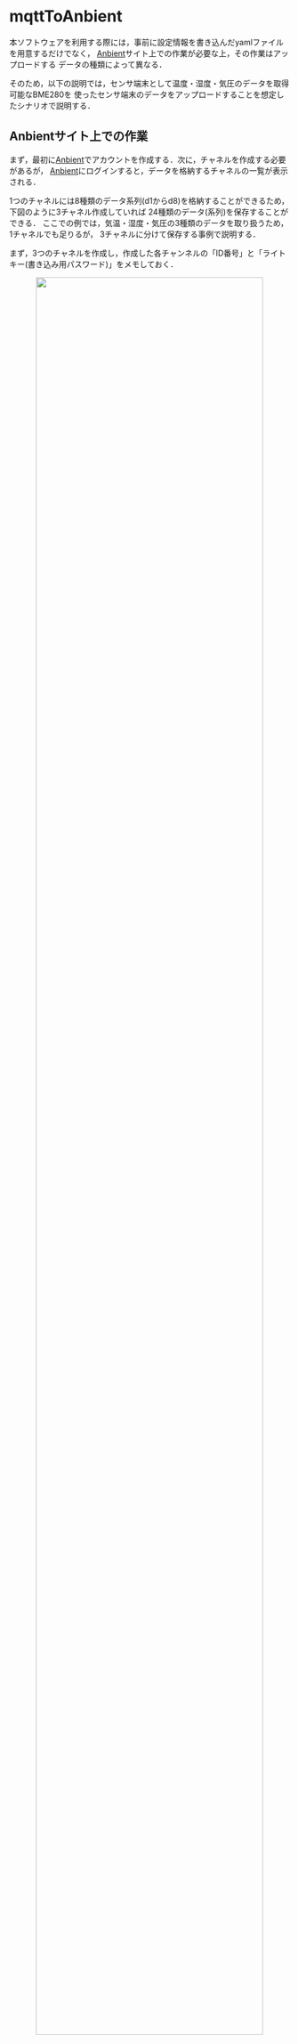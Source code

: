 # mqttToAnbient


本ソフトウェアを利用する際には，事前に設定情報を書き込んだyamlファイルを用意するだけでなく，
[Anbient](https://ambidata.io/)サイト上での作業が必要な上，その作業はアップロードする
データの種類によって異なる．

そのため，以下の説明では，センサ端末として温度・湿度・気圧のデータを取得可能なBME280を
使ったセンサ端末のデータをアップロードすることを想定したシナリオで説明する．

## Anbientサイト上での作業

まず，最初に[Anbient](https://ambidata.io/)でアカウントを作成する．次に，チャネルを作成する必要があるが，
[Anbient](https://ambidata.io/)にログインすると，データを格納するチャネルの一覧が表示される．

1つのチャネルには8種類のデータ系列(d1からd8)を格納することができるため，下図のように3チャネル作成していれば
24種類のデータ(系列)を保存することができる．
ここでの例では，気温・湿度・気圧の3種類のデータを取り扱うため，1チャネルでも足りるが，
3チャネルに分けて保存する事例で説明する．

まず，3つのチャネルを作成し，作成した各チャンネルの「ID番号」と「ライトキー(書き込み用パスワード)」をメモしておく．

<div style="text-align: center;">
<img src="images/mqttToAnbient_AnbientConfig.png" width="90%">
</div>


## 設定ファイルの作成

下は実際の設定ファイルの例である．

```
mqtt:
  address: 1.2.3.4 # MQTTブローカアドレス
  port: 1883 # MQTTブローカポート番号
  topic: arduino/# # MQTTトピック
  auth: False # True 認証する, False 認証しない
  user:  # MQTT認証ユーザ名
  pass:  # MQTT認証パスフレーズ
  timeout: 60
anbient:
  interval: 10
  time_stamp: 0 # 0 - クラウドMQTT転送時刻 , 1 - センサ端末観測時刻
mapping:
 - { channel: 12345, key: aaaaaaaaaaaaaaaa, label: [d1], topic: arduino/NanoESP32, sensorID: 1, sensorType: AMBIENT_TEMPERATURE }
 - { channel: 67890, key: bbbbbbbbbbbbbbbb, label: [d2], topic: arduino/NanoESP32, sensorID: 2, sensorType: RELATIVE_HUMIDITY }
 - { channel: 98765, key: cccccccccccccccc, label: [d3], topic: arduino/NanoESP32, sensorID: -1, sensorType: PRESSURE }
```

### ``mqtt``関連設定
この部分は，センサデータを保持しているはずのMQTTブローカが動作しているサーバやMQTTブローカソフトウェア関連の情報を入力する．
MQTTブローカを自分で運用していない場合は，管理者に問い合わせていただきたい．

なお，``timeout``はMQTTブローカが動作していない場合やネットワークが不通の場合にタイムアウトとみなす時間(秒)を指定する．


### ``anbient``サイト関連設定

- ``interval`` : このプログラムがMQTTブローカから取得したデータを[Anbient](https://ambidata.io/)に送信する間隔
- ``time_stamp`` : ``0``の場合は，送信時間がデータのタイムスタンプとして利用され，``0``以外の場合はセンサ端末が実際に測定した時刻が利用される．センサ端末の観測時間を利用する場合は，センサ端末のRTCの時刻を正しく保持する必要があるため，精度の高いRTCの利用や周期的な時刻合わせ，バッテリバックアップ等が必要になる．

### ``mapping`` (センサデータとチャネルの対応関係定義)

この例は，温度・湿度・気圧の3種類を別々のチャネルに保存する事例となっている．

まず，``channel``の番号と``key``の文字列は[Anbient](https://ambidata.io/)でチャネルを作成した際にメモしたものを書き込む．
下の例は，気温をチャンネルID「12345」のラベル「d1」に，湿度をチャンネル「67890」の「d2」，気圧をチャンネル「」の「d3」に書き込む設定になっている．
```
 - { channel: 12345, key: aaaaaaaaaaaaaaaa, label: [d1], topic: arduino/NanoESP32, sensorID: 1, sensorType: AMBIENT_TEMPERATURE }
 - { channel: 67890, key: bbbbbbbbbbbbbbbb, label: [d2], topic: arduino/NanoESP32, sensorID: 2, sensorType: RELATIVE_HUMIDITY }
 - { channel: 98765, key: cccccccccccccccc, label: [d3], topic: arduino/NanoESP32, sensorID: -1, sensorType: PRESSURE }
```

``topic``，``sensorID``と``sensorType``は必要なセンサデータに対応するMQTTトピックと
センサデータ内に格納されているセンサのIDおよび，センサの種類の情報を指定する．
この際，``topic``にパターンマッチ(``#``)は使えないため，完全に同一の文字列で指定する必要がある．

また，``sensorID``に``-1``を指定した場合は，MQTTでデータを取得した際に，``sensorID``を無視して
データのフィルタリングを行う．

最後に，``sensorType``は以下の表のいずれかの文字列を用いる．

|文字列|センサの種類|データ数|
|---|---|---|
| ACCELEROMETER | 3軸加速度 |3(x/y/z)|
| GYROSCOPE | 3軸ジャイロ |3(x/y/z)|
| LIGHT | 光センサ |1|
| PRESSURE | 気圧センサ |1|
| PROXIMITY | 近接センサ |1|
| LINEAR_ACCELERATION | 加速度センサ |(x/y/z)|
| ROTATION_VECTOR | 回転ベクトル センサー |1|
| RELATIVE_HUMIDITY | 湿度 |1|
| AMBIENT_TEMPERATURE | 気温 |1|
| CURRENT | 電流 |1|
| COLOR | 色彩センサ |4 (R/G/B/RGBA) |
| SIMPLE | 単純デジタルセンサ(0/1値) |1|
| ANGLE | 角度センサ |1|
| ONE_AXIS_GYRO | 1軸ジャイロ |1|
| DISTANCE | 距離 |1|
| DUST | ホコリセンサ |1|
| SPEED_KNOT | 速度(ノット) |1|
| POSITION | 位置 | 4(緯度/経度/高度/誤差)|
| SIMPLE_ANALOG | 単純アナログセンサ |1|

上の表でデータが複数存在するセンサについては，設定の``label``の項目に複数の値を指定すれば良い．
3軸加速度で下のように記述した場合は，d1がx軸，d2がy軸，d3がz軸となる．
```
 label: [d1, d2, d3]
```

## Anbient用Pythonライブラリのインストール
実際にアプリケーションを起動する前にPython用ライブラリをインストールしておく必要があるが，anbient用ライブラリは
特別なインストール手順が必要になる．

具体的には[https://ambidata.io/refs/python/](https://ambidata.io/refs/python/)を参考に，python用ライブラリをインストールする．


## アプリケーションの操作

### 設定ファイルのロード
まず最初に，作成した設定を記述したyamlファイルを読み込ませる．

「configuration file」ボタンでyamlファイルを指定し，「Next」ボタンで読み込ませる．
<div style="text-align: center;">
<img src="images/mqttToAnbient_loadConfig.png" width="40%">
</div>

### 設定の確認
この画面では，読み込ませた設定ファイルの内容が表示されるため，
問題がなければ「Next」ボタンをクリック．もし，問題があれば「Close」ボタンで
アプリを終了し，yamlファイルを修正する．

<div style="text-align: center;">
<img src="images/mqttToAnbient_check_config.png" width="80%">
</div>


### データ中継の実行とログの表示

この画面が表示された状態で「exec」ボタンをクリックすることで，データの中継が開始される．中継対象となったデータは1データ1行の形で画面に表示される．

<div style="text-align: center;">
<img src="images/mqttToAnbient_relay.png" width="40%">
</div>


***
- [READMEに戻る](README.md)

